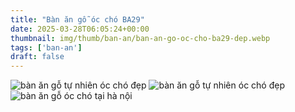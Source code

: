 ```yaml
---
title: "Bàn ăn gỗ óc chó BA29"
date: 2025-03-28T06:05:24+00:00
thumbnail: img/thumb/ban-an/ban-an-go-oc-cho-ba29-dep.webp
tags: ['ban-an']
draft: false
---
```

![bàn ăn gỗ tự nhiên óc chó đẹp](/img/ban-an/ba29/ban-an-go-oc-cho-ba29-1.webp)
![bàn ăn gỗ tự nhiên óc chó đẹp](/img/ban-an/ba29/ban-an-go-oc-cho-ba29-2.webp)
![bàn ăn gỗ óc chó tại hà nội](/img/ban-an/ba29/ban-an-go-oc-cho-ba29-3.webp)